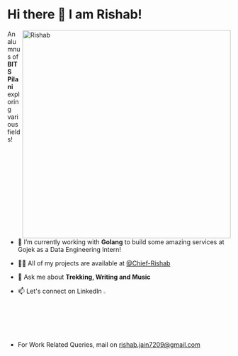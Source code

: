 
<h1> Hi there 👋 I am Rishab! </h1>

<a  href="https://github.com/github-readme-stats"><img align="right" alt="Rishab" width="470px" src="https://github-readme-stats.vercel.app/api?username=Chief-Rishab&theme=dracula&show_icons=true&locale=en"  alt="Chief-Rishab">
</a>
An alumnus of **BITS Pilani** exploring various fields!
<br/>
<!-- <img align="right" height="225" src="004b173f6e3d6843df10114e087f30a8.gif"> -->

- 🌱 I’m currently working with **Golang** to build some amazing services at Gojek as a Data Engineering Intern!

- 👨‍💻 All of my projects are available at [@Chief-Rishab](https://github.com/Chief-Rishab)

- 💬 Ask me about **Trekking, Writing and Music**

- 📫 Let's connect on LinkedIn  [<img src="https://img.icons8.com/color/48/000000/linkedin.png" width="2.5%"/>](https://www.linkedin.com/in/rishab-jain-b9701b194/)

- For Work Related Queries, mail on rishab.jain7209@gmail.com


